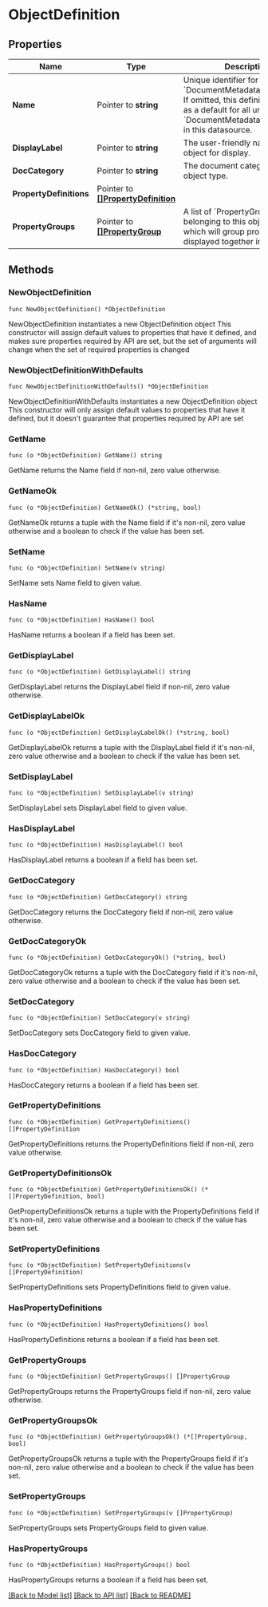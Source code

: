 # ObjectDefinition

## Properties

Name | Type | Description | Notes
------------ | ------------- | ------------- | -------------
**Name** | Pointer to **string** | Unique identifier for this &#x60;DocumentMetadata.objectType&#x60;. If omitted, this definition is used as a default for all unmatched &#x60;DocumentMetadata.objectType&#x60;s in this datasource. | [optional] 
**DisplayLabel** | Pointer to **string** | The user-friendly name of the object for display. | [optional] 
**DocCategory** | Pointer to **string** | The document category of this object type. | [optional] 
**PropertyDefinitions** | Pointer to [**[]PropertyDefinition**](PropertyDefinition.md) |  | [optional] 
**PropertyGroups** | Pointer to [**[]PropertyGroup**](PropertyGroup.md) | A list of &#x60;PropertyGroup&#x60;s belonging to this object type, which will group properties to be displayed together in the UI. | [optional] 

## Methods

### NewObjectDefinition

`func NewObjectDefinition() *ObjectDefinition`

NewObjectDefinition instantiates a new ObjectDefinition object
This constructor will assign default values to properties that have it defined,
and makes sure properties required by API are set, but the set of arguments
will change when the set of required properties is changed

### NewObjectDefinitionWithDefaults

`func NewObjectDefinitionWithDefaults() *ObjectDefinition`

NewObjectDefinitionWithDefaults instantiates a new ObjectDefinition object
This constructor will only assign default values to properties that have it defined,
but it doesn't guarantee that properties required by API are set

### GetName

`func (o *ObjectDefinition) GetName() string`

GetName returns the Name field if non-nil, zero value otherwise.

### GetNameOk

`func (o *ObjectDefinition) GetNameOk() (*string, bool)`

GetNameOk returns a tuple with the Name field if it's non-nil, zero value otherwise
and a boolean to check if the value has been set.

### SetName

`func (o *ObjectDefinition) SetName(v string)`

SetName sets Name field to given value.

### HasName

`func (o *ObjectDefinition) HasName() bool`

HasName returns a boolean if a field has been set.

### GetDisplayLabel

`func (o *ObjectDefinition) GetDisplayLabel() string`

GetDisplayLabel returns the DisplayLabel field if non-nil, zero value otherwise.

### GetDisplayLabelOk

`func (o *ObjectDefinition) GetDisplayLabelOk() (*string, bool)`

GetDisplayLabelOk returns a tuple with the DisplayLabel field if it's non-nil, zero value otherwise
and a boolean to check if the value has been set.

### SetDisplayLabel

`func (o *ObjectDefinition) SetDisplayLabel(v string)`

SetDisplayLabel sets DisplayLabel field to given value.

### HasDisplayLabel

`func (o *ObjectDefinition) HasDisplayLabel() bool`

HasDisplayLabel returns a boolean if a field has been set.

### GetDocCategory

`func (o *ObjectDefinition) GetDocCategory() string`

GetDocCategory returns the DocCategory field if non-nil, zero value otherwise.

### GetDocCategoryOk

`func (o *ObjectDefinition) GetDocCategoryOk() (*string, bool)`

GetDocCategoryOk returns a tuple with the DocCategory field if it's non-nil, zero value otherwise
and a boolean to check if the value has been set.

### SetDocCategory

`func (o *ObjectDefinition) SetDocCategory(v string)`

SetDocCategory sets DocCategory field to given value.

### HasDocCategory

`func (o *ObjectDefinition) HasDocCategory() bool`

HasDocCategory returns a boolean if a field has been set.

### GetPropertyDefinitions

`func (o *ObjectDefinition) GetPropertyDefinitions() []PropertyDefinition`

GetPropertyDefinitions returns the PropertyDefinitions field if non-nil, zero value otherwise.

### GetPropertyDefinitionsOk

`func (o *ObjectDefinition) GetPropertyDefinitionsOk() (*[]PropertyDefinition, bool)`

GetPropertyDefinitionsOk returns a tuple with the PropertyDefinitions field if it's non-nil, zero value otherwise
and a boolean to check if the value has been set.

### SetPropertyDefinitions

`func (o *ObjectDefinition) SetPropertyDefinitions(v []PropertyDefinition)`

SetPropertyDefinitions sets PropertyDefinitions field to given value.

### HasPropertyDefinitions

`func (o *ObjectDefinition) HasPropertyDefinitions() bool`

HasPropertyDefinitions returns a boolean if a field has been set.

### GetPropertyGroups

`func (o *ObjectDefinition) GetPropertyGroups() []PropertyGroup`

GetPropertyGroups returns the PropertyGroups field if non-nil, zero value otherwise.

### GetPropertyGroupsOk

`func (o *ObjectDefinition) GetPropertyGroupsOk() (*[]PropertyGroup, bool)`

GetPropertyGroupsOk returns a tuple with the PropertyGroups field if it's non-nil, zero value otherwise
and a boolean to check if the value has been set.

### SetPropertyGroups

`func (o *ObjectDefinition) SetPropertyGroups(v []PropertyGroup)`

SetPropertyGroups sets PropertyGroups field to given value.

### HasPropertyGroups

`func (o *ObjectDefinition) HasPropertyGroups() bool`

HasPropertyGroups returns a boolean if a field has been set.


[[Back to Model list]](../README.md#documentation-for-models) [[Back to API list]](../README.md#documentation-for-api-endpoints) [[Back to README]](../README.md)


